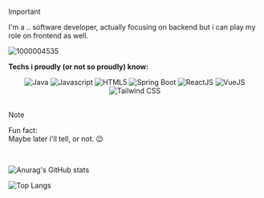 > [!IMPORTANT]
> I'm a .. software developer, actually focusing on backend but i can play my role on frontend as well.</p>


![1000004535](https://github.com/user-attachments/assets/fd927b6a-716f-42b0-a999-1e6d4d799d6a)


**Techs i proudly (or not so proudly) know:**
<div align="center">
  <img src="https://img.shields.io/badge/Java-323330?style=for-the-badge&logo=Java&logoColor=F7DF1E" alt="Java" />
  <img src="https://img.shields.io/badge/JavaScript-323330?style=for-the-badge&logo=javascript&logoColor=F7DF1E" alt="Javascript" />
  <img src="https://img.shields.io/badge/HTML5-E34F26?style=for-the-badge&logo=html5&logoColor=white" alt="HTML5" />
  <img src="https://img.shields.io/badge/Spring_Boot-6DB33F?style=for-the-badge&logo=spring-boot&logoColor=white" alt="Spring Boot" />
  <img src="https://img.shields.io/badge/React-20232A?style=for-the-badge&logo=react&logoColor=61DAFB" alt="ReactJS" />
  <img src="https://img.shields.io/badge/Vue%20js-35495E?style=for-the-badge&logo=vuedotjs&logoColor=4FC08D" alt="VueJS" />
  <img src="https://img.shields.io/badge/Tailwind_CSS-38B2AC?style=for-the-badge&logo=tailwind-css&logoColor=white" alt="Tailwind CSS" />
</div>

<br/>

> [!NOTE]
> Fun fact:
> \
> Maybe later i'll tell, or not.  😉

<br/>

![Anurag's GitHub stats](https://github-readme-stats.vercel.app/api?username=salomovs95&theme=aura&show_icons=true&bg_color=00000000)

![Top Langs](https://github-readme-stats.vercel.app/api/top-langs/?username=salomovs95&theme=aura&layout=compact)
